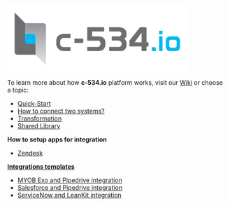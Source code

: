 [![](https://raw.githubusercontent.com/c-534/documentation/master/images/logo_c-534io.png)](http://c-534.io)

To learn more about how **c-534.io** platform works, visit our [Wiki](https://github.com/c-534/documentation/wiki) or choose a topic:
 
* [Quick-Start](https://github.com/c-534/documentation/wiki/Quick-Start)
* [How to connect two systems?](https://github.com/c-534/documentation/wiki/How-to-connect-two-systems%3F)
* [Transformation](https://github.com/c-534/documentation/wiki/Transformation)
* [Shared Library](https://github.com/c-534/documentation/wiki/Shared-Library)

**How to setup apps for integration**  
* [Zendesk](https://github.com/c-534/documentation/wiki/How-to-setup-Zendesk)


**[Integrations templates](https://github.com/c-534/templates/wiki)**
* [MYOB Exo and Pipedrive integration](https://github.com/c-534/templates/wiki/MYOB-Exo-and-Pipedrive-integration)
* [Salesforce and Pipedrive integration](https://github.com/c-534/templates/wiki/Salesforce-and-Pipedrive-integration)
* [ServiceNow and LeanKit integration](https://github.com/c-534/templates/wiki/ServiceNow-and-LeanKit-integration)
